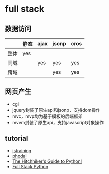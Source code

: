 ﻿# full stack

## 数据访问

|    |静态|ajax|jsonp|cros|
|----|----|----|-----|----|
|整体|yes |    |     |    |
|同域|    |yes |yes  |yes |
|跨域|    |    |yes  |yes |

## 网页产生

- cgi
- jquery封装了原生api和jsonp，支持dom操作
- mvc，mvp均为基于模板的后端框架
- mvvm封装了原生api，支持javascript对象操作

## tutorial

- [jstraining](https://github.com/ruanyf/jstraining)
- [phodal](https://github.com/phodal)
- [The Hitchhiker's Guide to Python!](http://docs.python-guide.org)
- [Full Stack Python](http://www.fullstackpython.com)
